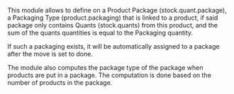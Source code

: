 This module allows to define on a Product Package (stock.quant.package),
a Packaging Type (product.packaging) that is linked to a product, if
said package only contains Quants (stock.quants) from this product, and
the sum of the quants quantities is equal to the Packaging quantity.

If such a packaging exists, it will be automatically assigned to a
package after the move is set to done.

The module also computes the package type of the package when products are put in a package. 
The computation is done based on the number of products in the package. 